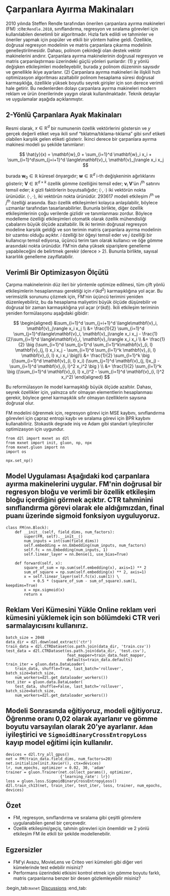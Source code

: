 # Çarpanlara Ayırma Makinaları

2010 yılında Steffen Rendle tarafından önerilen çarpanlara ayırma makineleri (FM) :cite:`Rendle.2010`, sınıflandırma, regresyon ve sıralama görevleri için kullanılabilen denetimli bir algoritmadır. Hızla fark edildi ve tahminler ve öneriler yapmak için popüler ve etkili bir yöntem haline geldi. Özellikle, doğrusal regresyon modelinin ve matris çarpanlara çıkarma modelinin genelleştirilmesidir. Dahası, polinom çekirdeği olan destek vektör makinelerini andırır. Çarpanlara ayırma makinelerinin doğrusal regresyon ve matris çarpanlaştırması üzerindeki güçlü yönleri şunlardır: (1) $\chi$ yönlü değişken etkileşimleri modelleyebilir, burada $\chi$ polinom düzeninin sayısıdır ve genellikle ikiye ayarlanır. (2) Çarpanlara ayırma makineleri ile ilişkili hızlı optimizasyon algoritması azaltabilir polinom hesaplama süresi doğrusal karmaşıklığa, özellikle yüksek boyutlu seyrek girişler için son derece verimli hale getirir. Bu nedenlerden dolayı çarpanlara ayırma makineleri modern reklam ve ürün önerilerinde yaygın olarak kullanılmaktadır. Teknik detaylar ve uygulamalar aşağıda açıklanmıştır. 

## 2-Yönlü Çarpanlara Ayak Makinaları

Resmi olarak, $x \in \mathbb{R}^d$ bir numunenin özellik vektörlerini göstersin ve $y$ gerçek değerli etiket veya ikili sınıf “tıklatma/tıklama-tıklama” gibi sınıf etiketi olabilen karşılık gelen etiketi gösterir. İkinci derece bir çarpanlara ayırma makinesi modeli şu şekilde tanımlanır: 

$$
\hat{y}(x) = \mathbf{w}_0 + \sum_{i=1}^d \mathbf{w}_i x_i + \sum_{i=1}^d\sum_{j=i+1}^d \langle\mathbf{v}_i, \mathbf{v}_j\rangle x_i x_j
$$

burada $\mathbf{w}_0 \in \mathbb{R}$ küresel önyargıdır; $\mathbf{w} \in \mathbb{R}^d$ i-th değişkeninin ağırlıklarını gösterir; $\mathbf{V} \in \mathbb{R}^{d\times k}$ özellik gömme özelliğini temsil eder; $\mathbf{v}_i$ $\mathbf{V}$'ün $i^\mathrm{th}$ satırını temsil eder; $k$ gizli faktörlerin boyutsallığıdır; $\langle\cdot, \cdot \rangle$ iki vektörün nokta ürünüdür. $\langle\cdot, \cdot \rangle$, iki vektörün nokta ürünüdür. 293617 modeli etkileşim $i^\mathrm{th}$ ve $j^\mathrm{th}$ özelliği arasında. Bazı özellik etkileşimleri kolayca anlaşılabilir, böylece uzmanlar tarafından tasarlanabilirler. Bununla birlikte, diğer özellik etkileşimlerinin çoğu verilerde gizlidir ve tanımlanması zordur. Böylece modelleme özelliği etkileşimleri otomatik olarak özellik mühendisliği çabalarını büyük ölçüde azaltabilir. İlk iki terimin doğrusal regresyon modeline karşılık geldiği ve son terimin matris çarpanlara ayırma modelinin bir uzantısı olduğu açıktır. $i$ özelliği bir öğeyi temsil eder ve $j$ özelliği bir kullanıcıyı temsil ediyorsa, üçüncü terim tam olarak kullanıcı ve öğe gömme arasındaki nokta ürünüdür. FM'nin daha yüksek siparişlere genelleme yapabileceğini de belirtmek gerekir (derece > 2). Bununla birlikte, sayısal kararlılık genelleme zayıflatabilir. 

## Verimli Bir Optimizasyon Ölçütü

Çarpma makinelerinin düz ileri bir yöntemle optimize edilmesi, tüm çift yönlü etkileşimlerin hesaplanması gerektiği için $\mathcal{O}(kd^2)$ karmaşıklığına yol açar. Bu verimsizlik sorununu çözmek için, FM'nin üçüncü terimini yeniden düzenleyebiliriz, bu da hesaplama maliyetini büyük ölçüde düşürebilir ve doğrusal bir zaman karmaşıklığına yol açar ($\mathcal{O}(kd)$). İkili etkileşim teriminin yeniden formülasyonu aşağıdaki gibidir: 

$$
\begin{aligned}
&\sum_{i=1}^d \sum_{j=i+1}^d \langle\mathbf{v}_i, \mathbf{v}_j\rangle x_i x_j \\
 &= \frac{1}{2} \sum_{i=1}^d \sum_{j=1}^d\langle\mathbf{v}_i, \mathbf{v}_j\rangle x_i x_j - \frac{1}{2}\sum_{i=1}^d \langle\mathbf{v}_i, \mathbf{v}_i\rangle x_i x_i \\
 &= \frac{1}{2} \big (\sum_{i=1}^d \sum_{j=1}^d \sum_{l=1}^k\mathbf{v}_{i, l} \mathbf{v}_{j, l} x_i x_j - \sum_{i=1}^d \sum_{l=1}^k \mathbf{v}_{i, l} \mathbf{v}_{i, l} x_i x_i \big)\\
 &=  \frac{1}{2} \sum_{l=1}^k \big ((\sum_{i=1}^d \mathbf{v}_{i, l} x_i) (\sum_{j=1}^d \mathbf{v}_{j, l}x_j) - \sum_{i=1}^d \mathbf{v}_{i, l}^2 x_i^2 \big ) \\
 &= \frac{1}{2} \sum_{l=1}^k \big ((\sum_{i=1}^d \mathbf{v}_{i, l} x_i)^2 - \sum_{i=1}^d \mathbf{v}_{i, l}^2 x_i^2)
 \end{aligned}
$$

Bu reformülasyon ile model karmaşıklığı büyük ölçüde azaltılır. Dahası, seyrek özellikler için, yalnızca sıfır olmayan elementlerin hesaplanması gerekir, böylece genel karmaşıklık sıfır olmayan özelliklerin sayısına doğrusal olur. 

FM modelini öğrenmek için, regresyon görevi için MSE kaybını, sınıflandırma görevleri için çapraz entropi kaybı ve sıralama görevi için BPR kaybını kullanabiliriz. Stokastik degrade iniş ve Adam gibi standart iyileştiriciler optimizasyon için uygundur.

```{.python .input  n=2}
from d2l import mxnet as d2l
from mxnet import init, gluon, np, npx
from mxnet.gluon import nn
import os

npx.set_np()
```

## Model Uygulaması Aşağıdaki kod çarpanlara ayırma makinelerini uygular. FM'nin doğrusal bir regresyon bloğu ve verimli bir özellik etkileşim bloğu içerdiğini görmek açıktır. CTR tahminini sınıflandırma görevi olarak ele aldığımızdan, final puanı üzerinde sigmoid fonksiyon uyguluyoruz.

```{.python .input  n=2}
class FM(nn.Block):
    def __init__(self, field_dims, num_factors):
        super(FM, self).__init__()
        num_inputs = int(sum(field_dims))
        self.embedding = nn.Embedding(num_inputs, num_factors)
        self.fc = nn.Embedding(num_inputs, 1)
        self.linear_layer = nn.Dense(1, use_bias=True)

    def forward(self, x):
        square_of_sum = np.sum(self.embedding(x), axis=1) ** 2
        sum_of_square = np.sum(self.embedding(x) ** 2, axis=1)
        x = self.linear_layer(self.fc(x).sum(1)) \
            + 0.5 * (square_of_sum - sum_of_square).sum(1, keepdims=True)
        x = npx.sigmoid(x)
        return x
```

## Reklam Veri Kümesini Yükle Online reklam veri kümesini yüklemek için son bölümdeki CTR veri sarmalayıcısını kullanırız.

```{.python .input  n=3}
batch_size = 2048
data_dir = d2l.download_extract('ctr')
train_data = d2l.CTRDataset(os.path.join(data_dir, 'train.csv'))
test_data = d2l.CTRDataset(os.path.join(data_dir, 'test.csv'),
                           feat_mapper=train_data.feat_mapper,
                           defaults=train_data.defaults)
train_iter = gluon.data.DataLoader(
    train_data, shuffle=True, last_batch='rollover', batch_size=batch_size,
    num_workers=d2l.get_dataloader_workers())
test_iter = gluon.data.DataLoader(
    test_data, shuffle=False, last_batch='rollover', batch_size=batch_size,
    num_workers=d2l.get_dataloader_workers())
```

## Modeli Sonrasında eğitiyoruz, modeli eğitiyoruz. Öğrenme oranı 0,02 olarak ayarlanır ve gömme boyutu varsayılan olarak 20'ye ayarlanır. `Adam` iyileştirici ve `SigmoidBinaryCrossEntropyLoss` kayıp model eğitimi için kullanılır.

```{.python .input  n=5}
devices = d2l.try_all_gpus()
net = FM(train_data.field_dims, num_factors=20)
net.initialize(init.Xavier(), ctx=devices)
lr, num_epochs, optimizer = 0.02, 30, 'adam'
trainer = gluon.Trainer(net.collect_params(), optimizer,
                        {'learning_rate': lr})
loss = gluon.loss.SigmoidBinaryCrossEntropyLoss()
d2l.train_ch13(net, train_iter, test_iter, loss, trainer, num_epochs, devices)
```

## Özet

* FM, regresyon, sınıflandırma ve sıralama gibi çeşitli görevlere uygulanabilen genel bir çerçevedir.
* Özellik etkileşimi/geçiş, tahmin görevleri için önemlidir ve 2 yönlü etkileşim FM ile etkili bir şekilde modellenebilir.

## Egzersizler

* FM'yi Avazu, MovieLens ve Criteo veri kümeleri gibi diğer veri kümelerinde test edebilir misiniz?
* Performans üzerindeki etkisini kontrol etmek için gömme boyutu farklı, matris çarpanlarına benzer bir desen gözlemleyebilir misiniz?

:begin_tab:`mxnet`
[Discussions](https://discuss.d2l.ai/t/406)
:end_tab:
